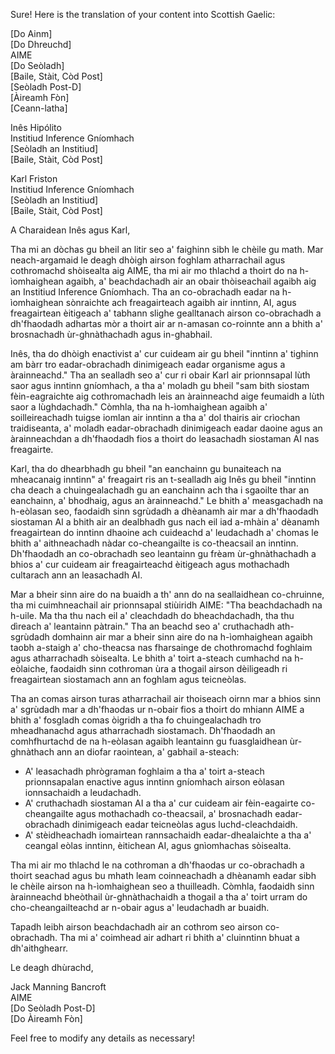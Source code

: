 Sure! Here is the translation of your content into Scottish Gaelic:

[Do Ainm]  
[Do Dhreuchd]  
AIME  
[Do Seòladh]  
[Baile, Stàit, Còd Post]  
[Seòladh Post-D]  
[Àireamh Fòn]  
[Ceann-latha]  

Inês Hipólito  
Institiud Inference Gníomhach  
[Seòladh an Institiud]  
[Baile, Stàit, Còd Post]  

Karl Friston  
Institiud Inference Gníomhach  
[Seòladh an Institiud]  
[Baile, Stàit, Còd Post]  

A Charaidean Inês agus Karl,

Tha mi an dòchas gu bheil an litir seo a' faighinn sibh le chèile gu math. Mar neach-argamaid le deagh dhòigh airson foghlam atharrachail agus cothromachd shòisealta aig AIME, tha mi air mo thlachd a thoirt do na h-ìomhaighean agaibh, a' beachdachadh air an obair thòiseachail agaibh aig an Institiud Inference Gníomhach. Tha an co-obrachadh eadar na h-ìomhaighean sònraichte ach freagairteach agaibh air inntinn, AI, agus freagairtean èitigeach a' tabhann slighe gealltanach airson co-obrachadh a dh'fhaodadh adhartas mòr a thoirt air ar n-amasan co-roinnte ann a bhith a' brosnachadh ùr-ghnàthachadh agus in-ghabhail.

Inês, tha do dhòigh enactivist a' cur cuideam air gu bheil "inntinn a' tighinn am bàrr tro eadar-obrachadh dinimigeach eadar organisme agus a àrainneachd." Tha an sealladh seo a' cur ri obair Karl air prionnsapal lùth saor agus inntinn gníomhach, a tha a' moladh gu bheil "sam bith siostam fèin-eagraichte aig cothromachadh leis an àrainneachd aige feumaidh a lùth saor a lùghdachadh." Còmhla, tha na h-ìomhaighean agaibh a' soilleireachadh tuigse iomlan air inntinn a tha a' dol thairis air crìochan traidiseanta, a' moladh eadar-obrachadh dinimigeach eadar daoine agus an àrainneachdan a dh'fhaodadh fios a thoirt do leasachadh siostaman AI nas freagairte.

Karl, tha do dhearbhadh gu bheil "an eanchainn gu bunaiteach na mheacanaig inntinn" a' freagairt ris an t-sealladh aig Inês gu bheil "inntinn cha deach a chuingealachadh gu an eanchainn ach tha i sgaoilte thar an eanchainn, a' bhodhaig, agus an àrainneachd." Le bhith a' measgachadh na h-eòlasan seo, faodaidh sinn sgrùdadh a dhèanamh air mar a dh'fhaodadh siostaman AI a bhith air an dealbhadh gus nach eil iad a-mhàin a' dèanamh freagairtean do inntinn dhaoine ach cuideachd a' leudachadh a' chomas le bhith a' aithneachadh nàdar co-cheangailte is co-theacsail an inntinn. Dh'fhaodadh an co-obrachadh seo leantainn gu frèam ùr-ghnàthachadh a bhios a' cur cuideam air freagairteachd èitigeach agus mothachadh cultarach ann an leasachadh AI.

Mar a bheir sinn aire do na buaidh a th' ann do na seallaidhean co-chruinne, tha mi cuimhneachail air prionnsapal stiùiridh AIME: "Tha beachdachadh na h-uile. Ma tha thu nach eil a' cleachdadh do bheachdachadh, tha thu dìreach a' leantainn pàtrain." Tha an beachd seo a' cruthachadh ath-sgrùdadh domhainn air mar a bheir sinn aire do na h-ìomhaighean agaibh taobh a-staigh a' cho-theacsa nas fharsainge de chothromachd foghlaim agus atharrachadh sòisealta. Le bhith a' toirt a-steach cumhachd na h-eòlaiche, faodaidh sinn cothroman ùra a thogail airson dèiligeadh ri freagairtean siostamach ann an foghlam agus teicneòlas.

Tha an comas airson turas atharrachail air thoiseach oirnn mar a bhios sinn a' sgrùdadh mar a dh'fhaodas ur n-obair fios a thoirt do mhiann AIME a bhith a' fosgladh comas òigridh a tha fo chuingealachadh tro mheadhanachd agus atharrachadh siostamach. Dh'fhaodadh an comhfhurtachd de na h-eòlasan agaibh leantainn gu fuasglaidhean ùr-ghnàthach ann an diofar raointean, a' gabhail a-steach:

- A' leasachadh phrògraman foghlaim a tha a' toirt a-steach prionnsapalan enactive agus inntinn gníomhach airson eòlasan ionnsachaidh a leudachadh.
- A' cruthachadh siostaman AI a tha a' cur cuideam air fèin-eagairte co-cheangailte agus mothachadh co-theacsail, a' brosnachadh eadar-obrachadh dinimigeach eadar teicneòlas agus luchd-cleachdaidh.
- A' stèidheachadh iomairtean rannsachaidh eadar-dhealaichte a tha a' ceangal eòlas inntinn, èitichean AI, agus gnìomhachas sòisealta.

Tha mi air mo thlachd le na cothroman a dh'fhaodas ur co-obrachadh a thoirt seachad agus bu mhath leam coinneachadh a dhèanamh eadar sibh le chèile airson na h-ìomhaighean seo a thuilleadh. Còmhla, faodaidh sinn àrainneachd bheòthail ùr-ghnàthachaidh a thogail a tha a' toirt urram do cho-cheangailteachd ar n-obair agus a' leudachadh ar buaidh.

Tapadh leibh airson beachdachadh air an cothrom seo airson co-obrachadh. Tha mi a' coimhead air adhart ri bhith a' cluinntinn bhuat a dh'aithghearr.

Le deagh dhùrachd,

Jack Manning Bancroft  
AIME  
[Do Seòladh Post-D]  
[Do Àireamh Fòn]  

Feel free to modify any details as necessary!